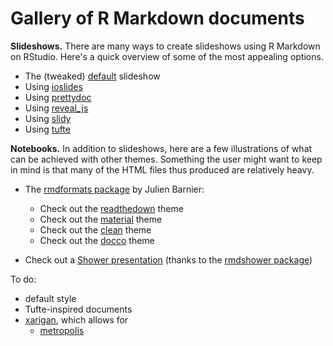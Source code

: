 # Gallery of R Markdown documents

<!--
author: Joss Noirel
layout: page
created: 12-05-2020
updated: 12-05-2020
-->

**Slideshows.** There are many ways to create slideshows using R Markdown on RStudio.
Here's a quick overview of some of the most appealing options.

* The (tweaked) [default](default_tweaked) slideshow
* Using [ioslides](ioslides)
* Using [prettydoc](prettydoc)
* Using [reveal_js](reveal_js)
* Using [slidy](slidy)
* Using [tufte](tufte)

**Notebooks.** In addition to slideshows, here are a few illustrations of what can be achieved with other themes. Something the user might want to keep in mind is that many of the HTML files thus produced are relatively heavy.

* The [rmdformats package](https://github.com/juba/rmdformats) by Julien Barnier:
    * Check out the [readthedown](rmd_readthedown/rmd_readthedown) theme
    * Check out the [material](rmd_material/rmd_material) theme
    * Check out the [clean](rmd_clean/rmd_clean) theme
    * Check out the [docco](rmd_docco/rmd_docco) theme

* Check out a [Shower presentation](shower) (thanks to the [rmdshower package](https://github.com/MangoTheCat/rmdshower/))

To do:

* default style
* Tufte-inspired documents
* [xarigan](https://github.com/yihui/xaringan), which allows for
    * [metropolis](https://github.com/pat-s/xaringan-metropolis)
